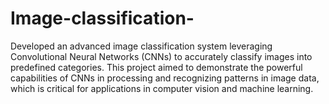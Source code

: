 # Image-classification-
Developed an advanced image classification system leveraging Convolutional Neural Networks (CNNs) to accurately classify images into predefined categories. This project aimed to demonstrate the powerful capabilities of CNNs in processing and recognizing patterns in image data, which is critical for applications in computer vision and machine learning.
